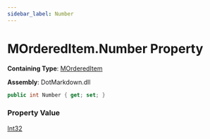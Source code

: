 ```yaml
---
sidebar_label: Number
---
```


# MOrderedItem\.Number Property

**Containing Type**: [MOrderedItem](../index.md)

**Assembly**: DotMarkdown\.dll

```csharp
public int Number { get; set; }
```

### Property Value

[Int32](https://docs.microsoft.com/en-us/dotnet/api/system.int32)

